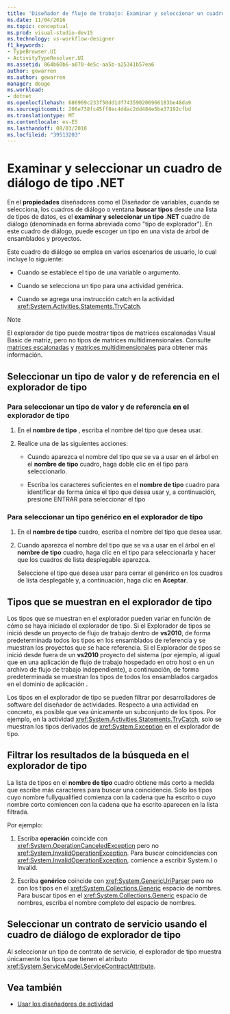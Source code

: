 ```yaml
---
title: 'Diseñador de flujo de trabajo: Examinar y seleccionar un cuadro de diálogo de tipo .NET'
ms.date: 11/04/2016
ms.topic: conceptual
ms.prod: visual-studio-dev15
ms.technology: vs-workflow-designer
f1_keywords:
- TypeBrowser.UI
- ActivityTypeResolver.UI
ms.assetid: 864b60b6-a070-4e5c-aa5b-a25341b57ea6
author: gewarren
ms.author: gewarren
manager: douge
ms.workload:
- dotnet
ms.openlocfilehash: 686969c233f50dd1df743590206966183be48da9
ms.sourcegitcommit: 206e738fc45ff8ec4ddac2dd484e5be37192cfbd
ms.translationtype: MT
ms.contentlocale: es-ES
ms.lasthandoff: 08/03/2018
ms.locfileid: "39513203"
---
```

# <a name="browse-and-select-a-net-type-dialog-box"></a>Examinar y seleccionar un cuadro de diálogo de tipo .NET

En el **propiedades** diseñadores como el Diseñador de variables, cuando se selecciona, los cuadros de diálogo o ventana **buscar tipos** desde una lista de tipos de datos, es el **examinar y seleccionar un tipo .NET** cuadro de diálogo (denominada en forma abreviada como "tipo de explorador"). En este cuadro de diálogo, puede escoger un tipo en una vista de árbol de ensamblados y proyectos.

Este cuadro de diálogo se emplea en varios escenarios de usuario, lo cual incluye lo siguiente:

-   Cuando se establece el tipo de una variable o argumento.

-   Cuando se selecciona un tipo para una actividad genérica.

-   Cuando se agrega una instrucción catch en la actividad <xref:System.Activities.Statements.TryCatch>.

> [!NOTE]
> El explorador de tipo puede mostrar tipos de matrices escalonadas Visual Basic de matriz, pero no tipos de matrices multidimensionales. Consulte [matrices escalonadas](http://go.microsoft.com/fwlink/?LinkId=195226) y [matrices multidimensionales](http://go.microsoft.com/fwlink/?LinkId=195227) para obtener más información.

## <a name="selecting-a-value-or-reference-type-from-the-type-browser"></a>Seleccionar un tipo de valor y de referencia en el explorador de tipo

### <a name="to-select-a-value-or-reference-type-from-the-type-browser"></a>Para seleccionar un tipo de valor y de referencia en el explorador de tipo

1.  En el **nombre de tipo** , escriba el nombre del tipo que desea usar.

2.  Realice una de las siguientes acciones:

    -   Cuando aparezca el nombre del tipo que se va a usar en el árbol en el **nombre de tipo** cuadro, haga doble clic en el tipo para seleccionarlo.

    -   Escriba los caracteres suficientes en el **nombre de tipo** cuadro para identificar de forma única el tipo que desea usar y, a continuación, presione ENTRAR para seleccionar el tipo

### <a name="to-select-a-generic-type-from-the-type-browser"></a>Para seleccionar un tipo genérico en el explorador de tipo

1.  En el **nombre de tipo** cuadro, escriba el nombre del tipo que desea usar.

2.  Cuando aparezca el nombre del tipo que se va a usar en el árbol en el **nombre de tipo** cuadro, haga clic en el tipo para seleccionarla y hacer que los cuadros de lista desplegable aparezca.

     Seleccione el tipo que desea usar para cerrar el genérico en los cuadros de lista desplegable y, a continuación, haga clic en **Aceptar**.

## <a name="types-displayed-in-the-type-browser"></a>Tipos que se muestran en el explorador de tipo

Los tipos que se muestran en el explorador pueden variar en función de cómo se haya iniciado el explorador de tipo. Si el Explorador de tipos se inició desde un proyecto de flujo de trabajo dentro de **vs2010**, de forma predeterminada todos los tipos en los ensamblados de referencia y se muestran los proyectos que se hace referencia. Si el Explorador de tipos se inició desde fuera de un **vs2010** proyecto del sistema (por ejemplo, al igual que en una aplicación de flujo de trabajo hospedado en otro host o en un archivo de flujo de trabajo independiente), a continuación, de forma predeterminada se muestran los tipos de todos los ensamblados cargados en el dominio de aplicación .

Los tipos en el explorador de tipo se pueden filtrar por desarrolladores de software del diseñador de actividades. Respecto a una actividad en concreto, es posible que vea únicamente un subconjunto de los tipos. Por ejemplo, en la actividad <xref:System.Activities.Statements.TryCatch>, solo se muestran los tipos derivados de <xref:System.Exception> en el explorador de tipo.

## <a name="filtering-search-results-in-the-type-browser"></a>Filtrar los resultados de la búsqueda en el explorador de tipo

La lista de tipos en el **nombre de tipo** cuadro obtiene más corto a medida que escribe más caracteres para buscar una coincidencia. Solo los tipos cuyo nombre fullyqualified comienza con la cadena que ha escrito o cuyo nombre corto comiencen con la cadena que ha escrito aparecen en la lista filtrada.

Por ejemplo:

1.  Escriba **operación** coincide con <xref:System.OperationCanceledException> pero no <xref:System.InvalidOperationException>. Para buscar coincidencias con <xref:System.InvalidOperationException>, comience a escribir System.I o Invalid.

2.  Escriba **genérico** coincide con <xref:System.GenericUriParser> pero no con los tipos en el <xref:System.Collections.Generic> espacio de nombres. Para buscar tipos en el <xref:System.Collections.Generic> espacio de nombres, escriba el nombre completo del espacio de nombres.

## <a name="selecting-a-service-contract-using-the-type-browser-dialog"></a>Seleccionar un contrato de servicio usando el cuadro de diálogo de explorador de tipo

Al seleccionar un tipo de contrato de servicio, el explorador de tipo muestra únicamente los tipos que tienen el atributo <xref:System.ServiceModel.ServiceContractAttribute>.

## <a name="see-also"></a>Vea también

- [Usar los diseñadores de actividad](../workflow-designer/using-the-activity-designers.md)